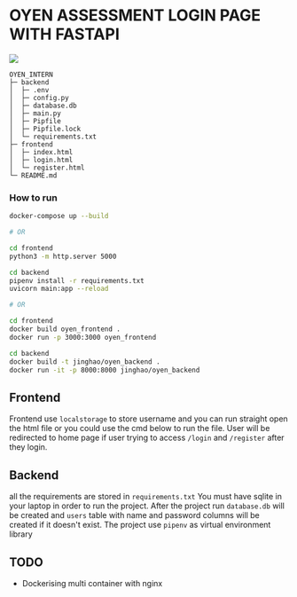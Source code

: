 # OYEN ASSESSMENT LOGIN PAGE WITH FASTAPI

![](assets/demo.gif)

```
OYEN_INTERN
├─ backend
│  ├─ .env
│  ├─ config.py
│  ├─ database.db
│  ├─ main.py
│  ├─ Pipfile
│  ├─ Pipfile.lock
│  └─ requirements.txt
├─ frontend
│  ├─ index.html
│  ├─ login.html
│  └─ register.html
└─ README.md

```
### How to run
```bash
docker-compose up --build

# OR

cd frontend
python3 -m http.server 5000

cd backend
pipenv install -r requirements.txt
uvicorn main:app --reload

# OR

cd frontend 
docker build oyen_frontend .
docker run -p 3000:3000 oyen_frontend

cd backend
docker build -t jinghao/oyen_backend .
docker run -it -p 8000:8000 jinghao/oyen_backend
```

## Frontend
Frontend use `localstorage` to store username and you can run straight open the html file or you could use the cmd below to run the file. User will be redirected to home page if user trying to access `/login` and `/register` after they login.


## Backend
all the requirements are stored in `requirements.txt`
You must have sqlite in your laptop in order to run the project. After the project run `database.db` will be created and `users` table with name and password columns will be created if it doesn't exist.
The project use `pipenv` as virtual environment library


## TODO

- Dockerising multi container with nginx 
